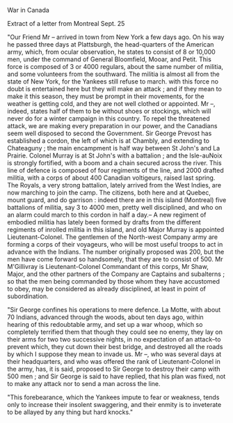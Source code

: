 War in CanadaExtract of a letter from Montreal Sept. 25"Our Friend Mr – arrived in town from New York a few days ago. On his way he passed three days at Plattsburgh, the head-quarters of the American army, which, from ocular observation, he states to consist of 8 or 10,000 men, under the command of General Bloomfield, Mooar, and Petit. This force is composed of 3 or 4000 regulars, about the same number of militia, and some volunteers from the southward. The militia is almost all from the state of New York, for the Yankees still refuse to march. with this force no doubt is entertained here but they will make an attack ; and if they mean to make it this season, they must be prompt in their movements, for the weather is getting cold, and they are not well clothed or appointed. Mr –, indeed, states half of them to be without shoes or stockings, which will never do for a winter campaign in this country. To repel the threatened attack, we are making every preparation in our power, and the Canadians seem well disposed to second the Government. Sir George Prevost has established a cordon, the left of which is at Chambly, and extending to Chateaguny ; the main encampment is half way between St John's and La Prairie. Colonel Murray is at St John's with a battalion ; and the Isle-auNoix is strongly fortified, with a boom and a chain secured across the river. This line of defence is composed of four regiments of the line, and 2000 drafted militia, with a corps of about 400 Canadian voltigeurs, raised last spring. The Royals, a very strong battalion, lately arrived from the West Indies, are now marching to join the camp. The citizens, both here and at Quebec, mount guard, and do garrison : indeed there are in this island (Montreal) five battalions of militia, say 3 to 4000 men, pretty well disciplined, and who on an alarm could march to this cordon in half a day.– A new regiment of embodied militia has lately been formed by drafts from the different regiments of inrolled militia in this island, and old Major Murray is appointed Lieutenant-Colonel. The gentlemen of the North-west Company army are forming a corps of their voyageurs, who will be most useful troops to act in advance with the Indians. The number originally proposed was 200, but the men have come forward so handsomely, that they are to consist of 500. Mr M'Gillivray is Lieutenant-Colonel Commandant of this corps, Mr Shaw, Major, and the other partners of the Company are Captains and subalterns ; so that the men being commanded by those whom they have accustomed to obey, may be considered as already disciplined, at least in point of subordination."Sir George confines his operations to mere defence. La Motte, with about 70 Indians, advanced through the woods, about ten days ago, within hearing of this redoubtable army, and set up a war whoop, which so completely terrified them that though they could see no enemy, they lay on their arms for two two successive nights, in no expectation of an attack–to prevent which, they cut down their best bridge, and destroyed all the roads by which I suppose they mean to invade us. Mr –, who was several days at their headquarters, and who was offered the rank of Lieutenant-Colonel in the army, has, it is said, proposed to Sir George to destroy their camp with 500 men ; and Sir George is said to have replied, that his plan was fixed, not to make any attack nor to send a man across the line."This forebearance, which the Yankees impute to fear or weakness, tends only to increase their insolent swaggering, and their enmity is to inveterate to be allayed by any thing but hard knocks."